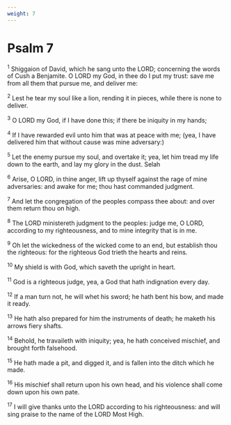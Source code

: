 ```yaml
---
weight: 7
---
```


# Psalm 7

<sup>1</sup> Shiggaion of David, which he sang unto the LORD; concerning the words of Cush a Benjamite. O LORD my God, in thee do I put my trust: save me from all them that pursue me, and deliver me: 

<sup>2</sup> Lest he tear my soul like a lion, rending it in pieces, while there is none to deliver. 

<sup>3</sup> O LORD my God, if I have done this; if there be iniquity in my hands; 

<sup>4</sup> If I have rewarded evil unto him that was at peace with me; (yea, I have delivered him that without cause was mine adversary:) 

<sup>5</sup> Let the enemy pursue my soul, and overtake it; yea, let him tread my life down to the earth, and lay my glory in the dust. Selah 

<sup>6</sup> Arise, O LORD, in thine anger, lift up thyself against the rage of mine adversaries: and awake for me; thou hast commanded judgment. 

<sup>7</sup> And let the congregation of the peoples compass thee about: and over them return thou on high. 

<sup>8</sup> The LORD ministereth judgment to the peoples: judge me, O LORD, according to my righteousness, and to mine integrity that is in me. 

<sup>9</sup> Oh let the wickedness of the wicked come to an end, but establish thou the righteous: for the righteous God trieth the hearts and reins. 

<sup>10</sup> My shield is with God, which saveth the upright in heart. 

<sup>11</sup> God is a righteous judge, yea, a God that hath indignation every day. 

<sup>12</sup> If a man turn not, he will whet his sword; he hath bent his bow, and made it ready. 

<sup>13</sup> He hath also prepared for him the instruments of death; he maketh his arrows fiery shafts. 

<sup>14</sup> Behold, he travaileth with iniquity; yea, he hath conceived mischief, and brought forth falsehood. 

<sup>15</sup> He hath made a pit, and digged it, and is fallen into the ditch which he made. 

<sup>16</sup> His mischief shall return upon his own head, and his violence shall come down upon his own pate. 

<sup>17</sup> I will give thanks unto the LORD according to his righteousness: and will sing praise to the name of the LORD Most High. 


